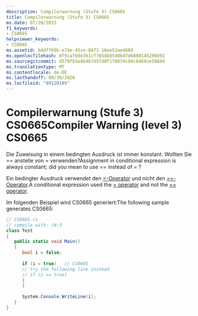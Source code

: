 ```yaml
---
description: Compilerwarnung (Stufe 3) CS0665
title: Compilerwarnung (Stufe 3) CS0665
ms.date: 07/20/2015
f1_keywords:
- CS0665
helpviewer_keywords:
- CS0665
ms.assetid: bddff69b-e74e-45ce-8472-16ee53ae4609
ms.openlocfilehash: 0f9caf0de361cf765db85486d7d6888145206692
ms.sourcegitcommit: d579fb5e4b46745fd0f1f8874c94c6469ce58604
ms.translationtype: MT
ms.contentlocale: de-DE
ms.lasthandoff: 08/30/2020
ms.locfileid: "89120105"
---
```

# <a name="compiler-warning-level-3-cs0665"></a><span data-ttu-id="4505f-103">Compilerwarnung (Stufe 3) CS0665</span><span class="sxs-lookup"><span data-stu-id="4505f-103">Compiler Warning (level 3) CS0665</span></span>
<span data-ttu-id="4505f-104">Die Zuweisung in einem bedingten Ausdruck ist immer konstant. Wollten Sie == anstelle von = verwenden?</span><span class="sxs-lookup"><span data-stu-id="4505f-104">Assignment in conditional expression is always constant; did you mean to use == instead of = ?</span></span>  
  
 <span data-ttu-id="4505f-105">Ein bedingter Ausdruck verwendet den [=-Operator](../language-reference/operators/assignment-operator.md) und nicht den [==-Operator](../language-reference/operators/equality-operators.md#equality-operator-).</span><span class="sxs-lookup"><span data-stu-id="4505f-105">A conditional expression used the [= operator](../language-reference/operators/assignment-operator.md) and not the [== operator](../language-reference/operators/equality-operators.md#equality-operator-).</span></span>
  
 <span data-ttu-id="4505f-106">Im folgenden Beispiel wird CS0665 generiert:</span><span class="sxs-lookup"><span data-stu-id="4505f-106">The following sample generates CS0665:</span></span>  
  
```csharp  
// CS0665.cs  
// compile with: /W:3  
class Test  
{  
   public static void Main()  
   {  
      bool i = false;  
  
      if (i = true)   // CS0665  
      // try the following line instead  
      // if (i == true)  
      {  
      }  
  
      System.Console.WriteLine(i);  
   }  
}  
```
